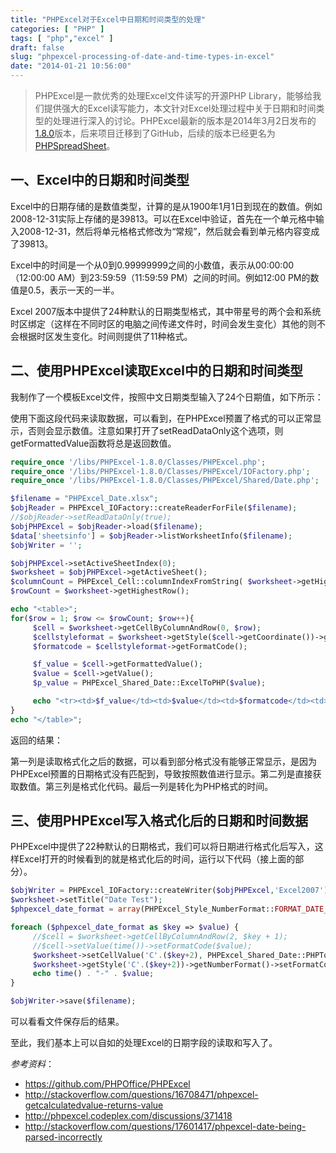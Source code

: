 ```yaml
---
title: "PHPExcel对于Excel中日期和时间类型的处理"
categories: [ "PHP" ]
tags: [ "php","excel" ]
draft: false
slug: "phpexcel-processing-of-date-and-time-types-in-excel"
date: "2014-01-21 10:56:00"
---
```


> PHPExcel是一款优秀的处理Excel文件读写的开源PHP
> Library，能够给我们提供强大的Excel读写能力，本文针对Excel处理过程中关于日期和时间类型的处理进行深入的讨论。PHPExcel最新的版本是2014年3月2日发布的[1.8.0](http://phpexcel.codeplex.com/)版本，后来项目迁移到了GitHub，后续的版本已经更名为[PHPSpreadSheet](https://github.com/PHPOffice/PhpSpreadsheet#want-to-contribute)。

 
## 一、Excel中的日期和时间类型
Excel中的日期存储的是数值类型，计算的是从1900年1月1日到现在的数值。例如2008-12-31实际上存储的是39813。可以在Excel中验证，首先在一个单元格中输入2008-12-31，然后将单元格格式修改为“常规”，然后就会看到单元格内容变成了39813。
 
Excel中的时间是一个从0到0.99999999之间的小数值，表示从00:00:00（12:00:00 AM）到23:59:59（11:59:59 PM）之间的时间。例如12:00 PM的数值是0.5，表示一天的一半。
 
Excel 2007版本中提供了24种默认的日期类型格式，其中带星号的两个会和系统时区绑定（这样在不同时区的电脑之间传递文件时，时间会发生变化）其他的则不会根据时区发生变化。时间则提供了11种格式。
 


<!--more-->


## 二、使用PHPExcel读取Excel中的日期和时间类型
 
我制作了一个模板Excel文件，按照中文日期类型输入了24个日期值，如下所示：
 

使用下面这段代码来读取数据，可以看到，在PHPExcel预置了格式的可以正常显示，否则会显示数值。注意如果打开了setReadDataOnly这个选项，则getFormattedValue函数将总是返回数值。
```php 
require_once '/libs/PHPExcel-1.8.0/Classes/PHPExcel.php';
require_once '/libs/PHPExcel-1.8.0/Classes/PHPExcel/IOFactory.php';
require_once '/libs/PHPExcel-1.8.0/Classes/PHPExcel/Shared/Date.php';

$filename = "PHPExcel_Date.xlsx";
$objReader = PHPExcel_IOFactory::createReaderForFile($filename);
//$objReader->setReadDataOnly(true);
$objPHPExcel = $objReader->load($filename);
$data['sheetsinfo'] = $objReader->listWorksheetInfo($filename);
$objWriter = '';

$objPHPExcel->setActiveSheetIndex(0);
$worksheet = $objPHPExcel->getActiveSheet();
$columnCount = PHPExcel_Cell::columnIndexFromString( $worksheet->getHighestColumn() );
$rowCount = $worksheet->getHighestRow();

echo "<table>";
for($row = 1; $row <= $rowCount; $row++){
     $cell = $worksheet->getCellByColumnAndRow(0, $row);
     $cellstyleformat = $worksheet->getStyle($cell->getCoordinate())->getNumberFormat();
     $formatcode = $cellstyleformat->getFormatCode();

     $f_value = $cell->getFormattedValue();
     $value = $cell->getValue();
     $p_value = PHPExcel_Shared_Date::ExcelToPHP($value);

     echo "<tr><td>$f_value</td><td>$value</td><td>$formatcode</td><td>$p_value</td></tr>";
}
echo "</table>";
``` 
返回的结果：
 

第一列是读取格式化之后的数据，可以看到部分格式没有能够正常显示，是因为PHPExcel预置的日期格式没有匹配到，导致按照数值进行显示。第二列是直接获取数值。第三列是格式化代码。最后一列是转化为PHP格式的时间。
 
## 三、使用PHPExcel写入格式化后的日期和时间数据
 
PHPExcel中提供了22种默认的日期格式，我们可以将日期进行格式化后写入，这样Excel打开的时候看到的就是格式化后的时间，运行以下代码（接上面的部分）。
```php 
$objWriter = PHPExcel_IOFactory::createWriter($objPHPExcel,'Excel2007');
$worksheet->setTitle("Date Test");
$phpexcel_date_format = array(PHPExcel_Style_NumberFormat::FORMAT_DATE_YYYYMMDD, PHPExcel_Style_NumberFormat::FORMAT_DATE_YYYYMMDD2, PHPExcel_Style_NumberFormat::FORMAT_DATE_DDMMYYYY, PHPExcel_Style_NumberFormat::FORMAT_DATE_DMYSLASH, PHPExcel_Style_NumberFormat::FORMAT_DATE_DMYMINUS, PHPExcel_Style_NumberFormat::FORMAT_DATE_DMMINUS, PHPExcel_Style_NumberFormat::FORMAT_DATE_MYMINUS, PHPExcel_Style_NumberFormat::FORMAT_DATE_DATETIME, PHPExcel_Style_NumberFormat::FORMAT_DATE_TIME1, PHPExcel_Style_NumberFormat::FORMAT_DATE_TIME2, PHPExcel_Style_NumberFormat::FORMAT_DATE_TIME3, PHPExcel_Style_NumberFormat::FORMAT_DATE_TIME4, PHPExcel_Style_NumberFormat::FORMAT_DATE_TIME5, PHPExcel_Style_NumberFormat::FORMAT_DATE_TIME6, PHPExcel_Style_NumberFormat::FORMAT_DATE_TIME7, PHPExcel_Style_NumberFormat::FORMAT_DATE_TIME8, PHPExcel_Style_NumberFormat::FORMAT_DATE_YYYYMMDDSLASH, PHPExcel_Style_NumberFormat::FORMAT_DATE_XLSX14, PHPExcel_Style_NumberFormat::FORMAT_DATE_XLSX15, PHPExcel_Style_NumberFormat::FORMAT_DATE_XLSX16, PHPExcel_Style_NumberFormat::FORMAT_DATE_XLSX17, PHPExcel_Style_NumberFormat::FORMAT_DATE_XLSX22);

foreach ($phpexcel_date_format as $key => $value) {
     //$cell = $worksheet->getCellByColumnAndRow(2, $key + 1);
     //$cell->setValue(time())->setFormatCode($value);
     $worksheet->setCellValue('C'.($key+2), PHPExcel_Shared_Date::PHPToExcel(time()));
     $worksheet->getStyle('C'.($key+2))->getNumberFormat()->setFormatCode($value);
     echo time() . "-" . $value;
}

$objWriter->save($filename);
```
可以看看文件保存后的结果。
 
至此，我们基本上可以自如的处理Excel的日期字段的读取和写入了。
 
*参考资料*：

- https://github.com/PHPOffice/PHPExcel
- http://stackoverflow.com/questions/16708471/phpexcel-getcalculatedvalue-returns-value
- http://phpexcel.codeplex.com/discussions/371418
- http://stackoverflow.com/questions/17601417/phpexcel-date-being-parsed-incorrectly